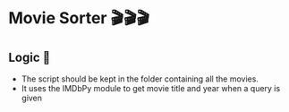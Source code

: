 # Movie Sorter :clapper::clapper::clapper:
 
## Logic :thought_balloon:

*	The script should be kept in the folder containing all the movies.
*	It uses the IMDbPy module to get movie title and year when a query is given